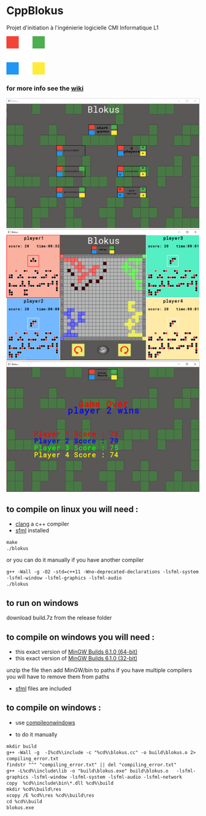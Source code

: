 # CppBlokus
Projet d'initiation à l'ingénierie logicielle CMI Informatique L1

![alt text](https://raw.githubusercontent.com/yousifyaqeen/CppBlokus/master/logo.png)

### for more info see the [wiki](https://github.com/yousifyaqeen/CppBlokus/wiki)


![mainmenue](pictures/mainmenu.PNG)
![gameplay](pictures/gameplay.PNG)
![gameoverscreen](pictures/gameoverscreen.PNG)

## to compile on linux you will need :
* [clang](https://clang.llvm.org/) a c++ compiler
* [sfml](https://www.sfml-dev.org/index.php) installed
```
make
./blokus

```
or you can do it manually if you have another compiler
```
g++ -Wall -g -O2 -std=c++11 -Wno-deprecated-declarations -lsfml-system -lsfml-window -lsfml-graphics -lsfml-audio
./blokus

```
## to run on windows

 download build.7z from the release folder

## to compile on windows you will need :
* this exact version of [MinGW Builds 6.1.0 (64-bit)]( https://sourceforge.net/projects/mingw-w64/files/Toolchains%20targetting%20Win64/Personal%20Builds/mingw-builds/6.1.0/threads-posix/seh/x86_64-6.1.0-release-posix-seh-rt_v5-rev0.7z/download)
* this exact version of [MinGW Builds 6.1.0 (32-bit)](https://sourceforge.net/projects/mingw-w64/files/Toolchains%20targetting%20Win32/Personal%20Builds/mingw-builds/6.1.0/threads-posix/dwarf/i686-6.1.0-release-posix-dwarf-rt_v5-rev0.7z/download)

unzip the file then add MinGW/bin to paths
if you have multiple compilers you will have to remove them from paths

* [sfml](https://www.sfml-dev.org/index.php) files are included
## to compile on windows :
* use [compileonwindows](https://raw.githubusercontent.com/yousifyaqeen/CppBlokus/master/compileonwindows.bat)

* to do it manually

```
mkdir build
g++ -Wall -g  -I%cd%\include -c "%cd%\blokus.cc" -o build\blokus.o 2> compiling_error.txt
findstr "^" "compiling_error.txt" || del "compiling_error.txt"
g++ -L%cd%\include\lib -o "build\blokus.exe" build\blokus.o   -lsfml-graphics -lsfml-window -lsfml-system -lsfml-audio -lsfml-network
copy  %cd%\include\bin\*.dll %cd%\build
mkdir %cd%\build\res
xcopy /E %cd%\res %cd%\build\res
cd %cd%\build
blokus.exe

```
